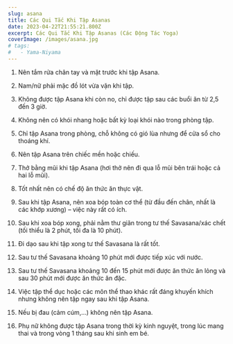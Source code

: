 ```yaml
---
slug: asana
title: Các Qui Tắc Khi Tập Asanas
date: 2023-04-22T21:55:21.800Z
excerpt: Các Qui Tắc Khi Tập Asanas (Các Động Tác Yoga)
coverImage: /images/asana.jpg
# tags:
#   - Yama-Niyama
---
```



01. Nên tắm rửa chân tay và mặt trước khi tập Asana.

02. Nam/nữ phải mặc đồ lót vừa vặn khi tập.

03. Không được tập Asana khi còn no, chỉ được tập sau các buổi ăn từ 2,5 đến 3 giờ.

04. Không nên có khói nhang hoặc bất kỳ loại khói nào trong phòng tập.

05. Chỉ tập Asana trong phòng, chỗ không có gió lùa nhưng để cửa sổ cho thoáng khí.

06. Nên tập Asana trên chiếc mền hoặc chiếu.

07. Thở bằng mũi khi tập Asana (hơi thở nên đi qua lỗ mũi bên trái hoặc cả hai lỗ mũi).

08. Tốt nhất nên có chế độ ăn thức ăn thực vật.

09. Sau khi tập Asana, nên xoa bóp toàn cơ thể (từ đầu đến chân, nhất là các khớp xương) – việc này rất có ích.

10. Sau khi xoa bóp xong, phải nằm thư giãn trong tư thế Savasana/xác chết (tối thiểu là 2 phút, tối đa là 10 phút).

11. Đi dạo sau khi tập xong tư thế Savasana là rất tốt.

12. Sau tư thế Savasana khoảng 10 phút mới được tiếp xúc với nước.

13. Sau tư thế Savasana khoảng 10 đến 15 phút mới được ăn thức ăn lỏng và sau 30 phút mới được ăn thức ăn đặc.

14. Việc tập thể dục hoặc các môn thể thao khác rất đáng khuyến khích nhưng không nên tập ngay sau khi tập Asana.

15. Nếu bị đau (cảm cúm,…) không nên tập Asana.

16. Phụ nữ không được tập Asana trong thời kỳ kinh nguyệt, trong lúc mang thai và trong vòng 1 tháng sau khi sinh em bé.